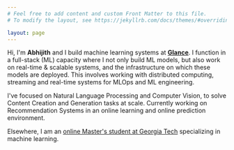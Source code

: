```yaml
---
# Feel free to add content and custom Front Matter to this file.
# To modify the layout, see https://jekyllrb.com/docs/themes/#overriding-theme-defaults

layout: page
---
```


Hi, I'm **Abhijith** and I build machine learning systems at **[Glance](https://www.glance.com/)**. I function in a full-stack (ML) capacity where I not only build ML models, but also work on real-time & scalable systems, and the infrastructure on which these models are deployed. This involves working with distributed computing, streaming and real-time systems for MLOps and ML engineering.

I've focused on Natural Language Processing and Computer Vision, to solve Content Creation and Generation tasks at scale. Currently working on Recommendation Systems in an online learning and online prediction environment.

Elsewhere, I am an [online Master's student at Georgia Tech](https://omscs.gatech.edu/) specializing in machine learning.